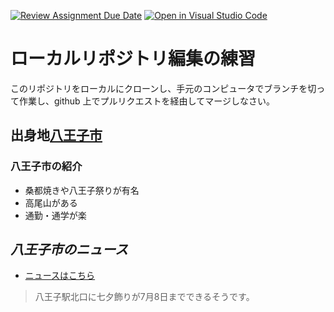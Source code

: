 [![Review Assignment Due Date](https://classroom.github.com/assets/deadline-readme-button-22041afd0340ce965d47ae6ef1cefeee28c7c493a6346c4f15d667ab976d596c.svg)](https://classroom.github.com/a/Jc5hINgy)
[![Open in Visual Studio Code](https://classroom.github.com/assets/open-in-vscode-2e0aaae1b6195c2367325f4f02e2d04e9abb55f0b24a779b69b11b9e10269abc.svg)](https://classroom.github.com/online_ide?assignment_repo_id=19847862&assignment_repo_type=AssignmentRepo)
# ローカルリポジトリ編集の練習

このリポジトリをローカルにクローンし、手元のコンピュータでブランチを切って作業し、github 上でプルリクエストを経由してマージしなさい。

## **出身地**[八王子市](https://maps.app.goo.gl/1y5cu6aCouQHuN3q9)

### 八王子市の紹介

- 桑都焼きや八王子祭りが有名
- 高尾山がある
- 通勤・通学が楽

## ***八王子市のニュース***
- [ニュースはこちら](https://hachioji.goguynet.jp/2025/06/22/tanabata-4/)
> 八王子駅北口に七夕飾りが7月8日までできるそうです。